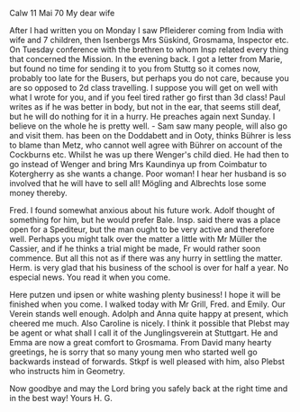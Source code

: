  Calw 11 Mai 70
My dear wife

After I had written you on Monday I saw Pfleiderer coming from India with wife and 7 children, then Isenbergs Mrs Süskind, Grosmama, Inspector etc. On Tuesday conference with the brethren to whom Insp related every thing that concerned the Mission. In the evening back. I got a letter from Marie, but found no time for sending it to you from Stuttg so it comes now, probably too late for the Busers, but perhaps you do not care, because you are so opposed to 2d class travelling. I suppose you will get on well with what I wrote for you, and if you feel tired rather go first than 3d class! 
Paul writes as if he was better in body, but not in the ear, that seems still deaf, but he will do nothing for it in a hurry. He preaches again next Sunday. I believe on the whole he is pretty well. - Sam saw many people, will also go and visit them. has been on the Doddabett and in Ooty, thinks Bührer is less to blame than Metz, who cannot well agree with Bührer on account of the Cockburns etc. Whilst he was up there Wenger's child died. He had then to go instead of Wenger and bring Mrs Kaundinya up from Coimbatur to Kotergherry as she wants a change. Poor woman! I hear her husband is so involved that he will have to sell all! Mögling and Albrechts lose some money thereby.

Fred. I found somewhat anxious about his future work. Adolf thought of something for him, but he would prefer Bale. Insp. said there was a place open for a Spediteur, but the man ought to be very active and therefore well. Perhaps you might talk over the matter a little with Mr Müller the Cassier, and if he thinks a trial might be made, Fr would rather soon commence. But all this not as if there was any hurry in settling the matter. 
Herm. is very glad that his business of the school is over for half a year. No especial news. You read it when you come.

Here putzen und ipsen or white washing plenty business! I hope it will be finished when you come. I walked today with Mr Grill, Fred. and Emily. Our Verein stands well enough. Adolph and Anna quite happy at present, which cheered me much. Also Caroline is nicely. I think it possible that Plebst may be agent or what shall I call it of the Junglingsverein at Stuttgart. He and Emma are now a great comfort to Grosmama. From David many hearty greetings, he is sorry that so many young men who started well go backwards instead of forwards. Stkpf is well pleased with him, also Plebst who instructs him in Geometry.

Now goodbye and may the Lord bring you safely back at the right time and in the best way!
 Yours H. G.
